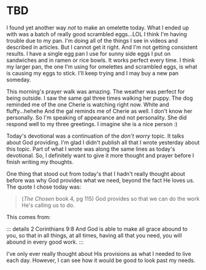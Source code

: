 # TBD

I found yet another way *not* to make an omelette today. What I ended up with was a batch of really good scrambled eggs...LOL I think I'm having trouble due to my pan. I'm doing all of the things I see in videos and described in articles. But I cannot get it right. And I'm not getting consistent results. I have a single egg pan I use for sunny side eggs I put on sandwiches and in ramen or rice bowls. It works perfect every time. I think my larger pan, the one I'm using for omelettes and scrambled eggs, is what is causing my eggs to stick. I'll keep trying and I may buy a new pan someday.

This morning's prayer walk was amazing. The weather was perfect for being outside. I saw the same gal three times walking her puppy. The dog reminded me of the one Cherie is watching right now. White and fluffy...hehehe And the gal reminds me of Cherie as well. I don't know her personally. So I'm speaking of appearance and not personality. She did respond well to my three greetings. I imagine she is a nice person :)

Today's devotional was a continuation of the *don't worry* topic. It talks about God providing. I'm glad I didn't publish all that I wrote yesterday about this topic. Part of what I wrote was along the same lines as today's devotional. So, I definitely want to give it more thought and prayer before I finish writing my thoughts.

One thing that stood out from today's that I hadn't really thought about before was why God provides what we need, beyond the fact He loves us. The quote I chose today was:

>  (*The Chosen* book 4, pg 115) God provides so that we can do the work He's calling us to do.

This comes from:

::: details 2 Corinthians 9:8
And God is able to make all grace abound to you, so that in all things, at all times, having all that you need, you will abound in every good work.
:::

I've only ever really thought about His provisions as what I needed to live each day. However, I can see how it would be good to look past my needs.